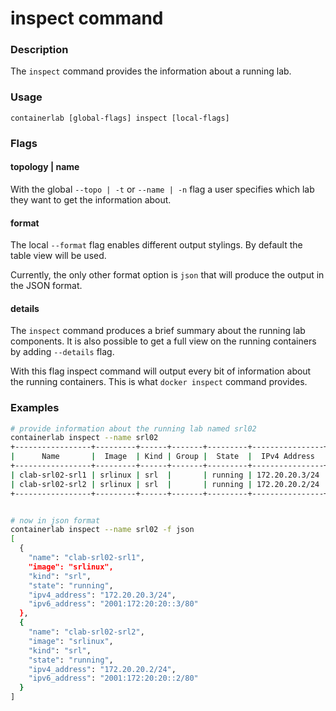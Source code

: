 # inspect command

### Description

The `inspect` command provides the information about a running lab.

### Usage

`containerlab [global-flags] inspect [local-flags]`

### Flags

#### topology | name

With the global `--topo | -t` or `--name | -n` flag a user specifies which lab they want to get the information about.

#### format

The local `--format` flag enables different output stylings. By default the table view will be used.

Currently, the only other format option is `json` that will produce the output in the JSON format.

#### details
The `inspect` command produces a brief summary about the running lab components. It is also possible to get a full view on the running containers by adding `--details` flag.

With this flag inspect command will output every bit of information about the running containers. This is what `docker inspect` command provides.

### Examples

```bash
# provide information about the running lab named srl02
containerlab inspect --name srl02
+-----------------+---------+------+-------+---------+----------------+----------------------+
|      Name       |  Image  | Kind | Group |  State  |  IPv4 Address  |     IPv6 Address     |
+-----------------+---------+------+-------+---------+----------------+----------------------+
| clab-srl02-srl1 | srlinux | srl  |       | running | 172.20.20.3/24 | 2001:172:20:20::3/80 |
| clab-srl02-srl2 | srlinux | srl  |       | running | 172.20.20.2/24 | 2001:172:20:20::2/80 |
+-----------------+---------+------+-------+---------+----------------+----------------------+


# now in json format
containerlab inspect --name srl02 -f json
[
  {
    "name": "clab-srl02-srl1",
    "image": "srlinux",
    "kind": "srl",
    "state": "running",
    "ipv4_address": "172.20.20.3/24",
    "ipv6_address": "2001:172:20:20::3/80"
  },
  {
    "name": "clab-srl02-srl2",
    "image": "srlinux",
    "kind": "srl",
    "state": "running",
    "ipv4_address": "172.20.20.2/24",
    "ipv6_address": "2001:172:20:20::2/80"
  }
]
```